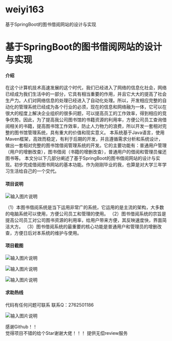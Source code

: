 # weiyi163
基于SpringBoot的图书借阅网站的设计与实现

# 基于SpringBoot的图书借阅网站的设计与实现

#### 介绍
在这个计算机技术高速发展的这个时代，我们已经进入了网络的信息化社会，网络已经成为我们生活中的一部分，它具有相当重要的作用，并且它大大的提高了社会生产力。人们对网络信息的处理已经进入了自动化处理。所以，开发相应完整的自动化的管理系统已经成为各个行业的必须，现在的信息和网络融为一体，它可以在很大的程度上解决企业组织的很多问题，可以提高员工的工作效率，得到相应的竞争优势。因此，为了提高我公司图书馆的书籍资源的利用率，方便公司员工查询借阅相关的书籍，提高图书馆工作效率，防止人力物力的浪费，所以开发一套相对完整的图书馆管理系统，具有重大的价值和现实意义。
本系统基于Java语言，使用Maven框架，高效而稳定，有利于后期的开发，并且遵循需求分析和系统设计，做出一套相对完整的图书馆借阅管理系统的开发。它的主要功能有：普通用户管理（用户的增删改查），图书借阅（书籍的增删改查），普通用户的借阅和管理员催还图书等。
本文分以下几部分阐述了基于SpringBoot的图书借阅网站的设计与实现。初步完成借阅图书网站的基本功能。作为刚刚毕业的我，也算是对大学三年学习生活给自己的一个交代。











#### 项目说明
![输入图片说明](https://images.gitee.com/uploads/images/2021/0207/001546_40f50ac9_8621591.png "屏幕截图.png")

（1）本图书借阅系统是当下运用非常广的系统，它运用的是主流的架构，大多数的电脑系统可以使用，方便公司员工和管理的使用。
（2）图书借阅系统的宗旨是提高公司员工对公司图书资源的利用率，给用户带来方便，其反映速度快，界面简洁大方。
（3）图书借阅系统的最重要的核心功能是普通用户和管理员的增删改查，方便日后对本系统的维护与使用。








#### 项目截图

![输入图片说明](https://images.gitee.com/uploads/images/2021/0207/001618_3b55da0d_8621591.png "屏幕截图.png")

![输入图片说明](https://images.gitee.com/uploads/images/2021/0207/001630_18e8faa0_8621591.png "屏幕截图.png")

![输入图片说明](https://images.gitee.com/uploads/images/2021/0207/001641_c2e5f64d_8621591.png "屏幕截图.png")



#### 求助热线


代码有任何问题可联系
联系Q：2762501186

                            
![输入图片说明](https://images.gitee.com/uploads/images/2020/1119/003728_cd598bb9_4865385.jpeg "微信.jpg")           

感谢Github！！  
觉得项目不错的给个Star谢谢大佬！！！
提供无偿review服务
